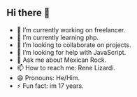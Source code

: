 ## Hi there 👋

- 🔭 I’m currently working on freelancer.
- 🌱 I’m currently learning php.
- 👯 I’m looking to collaborate on projects.
- 🤔 I’m looking for help with JavaScript.
- 💬 Ask me about Mexican Rock.
- 📫 How to reach me: Rene Lizardi.
- 😄 Pronouns: He/Him.
- ⚡ Fun fact: im 17 years.

